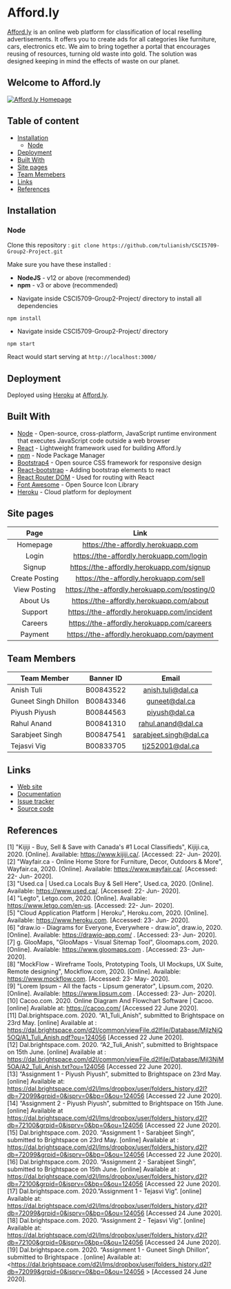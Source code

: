 # **Afford.ly**

[Afford.ly](https://the-affordly.herokuapp.com) is an online web platform for classification of local reselling advertisements. It offers you to create ads for all categories like furniture, cars, electronics etc. We aim to bring together a portal that encourages reusing of resources, turning old waste into gold. The solution was designed keeping in mind the effects of waste on our planet.

## Welcome to Afford.ly

[![Afford.ly Homepage](https://github.com/tulianish/CSCI5709-Group2-Project/blob/master/affordly/src/logo.png)](https://the-affordly.herokuapp.com)

## Table of content

- [Installation](#installation)
  - [Node](#Node)
- [Deployment](#deployment)
- [Built With](#built-with)
- [Site pages](#site-pages)
- [Team Memebers](#team-members)
- [Links](#links)
- [References](#references)

## Installation

### Node

Clone this repository :
`git clone https://github.com/tulianish/CSCI5709-Group2-Project.git`

Make sure you have these installed :

- **NodeJS** - v12 or above (recommended)
- **npm** - v3 or above (recommended)

* Navigate inside CSCI5709-Group2-Project/ directory to install all dependencies

```
npm install
```

- Navigate inside CSCI5709-Group2-Project/ directory

```
npm start
```

React would start serving at `http://localhost:3000/`

## Deployment

Deployed using [Heroku](https://heroku.com/) at [Afford.ly](https://the-affordly.herokuapp.com).

## Built With

- [Node](https://nodejs.org/en/docs/) - Open-source, cross-platform, JavaScript runtime environment that executes JavaScript code outside a web browser
- [React](https://reactjs.org/docs/getting-started.html) - Lightweight framework used for building Afford.ly
- [npm](https://docs.npmjs.com) - Node Package Manager
- [Bootstrap4](https://getbootstrap.com/docs/4.0/getting-started/introduction/) - Open source CSS framework for responsive design
- [React-bootstrap](https://react-bootstrap.github.io/getting-started/introduction) - Adding bootstrap elements to react
- [React Router DOM](https://www.npmjs.com/package/react-router-dom) - Used for routing with React
- [Font Awesome](https://fontawesome.com/start) - Open Source Icon Library
- [Heroku](https://heroku.com) - Cloud platform for deployment

## Site pages

|      Page      |                     Link                     |
| :------------: | :------------------------------------------: |
|    Homepage    |      https://the-affordly.herokuapp.com      |
|     Login      |   https://the-affordly.herokuapp.com/login   |
|     Signup     |  https://the-affordly.herokuapp.com/signup   |
| Create Posting |   https://the-affordly.herokuapp.com/sell    |
|  View Posting  | https://the-affordly.herokuapp.com/posting/0 |
|    About Us    |   https://the-affordly.herokuapp.com/about   |
|    Support     | https://the-affordly.herokuapp.com/incident  |
|    Careers     |  https://the-affordly.herokuapp.com/careers  |
|    Payment     |  https://the-affordly.herokuapp.com/payment  |

## Team Members

| Team Member          | Banner ID |         Email          |
| -------------------- | :-------: | :--------------------: |
| Anish Tuli           | B00843522 |   anish.tuli@dal.ca    |
| Guneet Singh Dhillon | B00843346 |     guneet@dal.ca      |
| Piyush Piyush        | B00844563 |     piyush@dal.ca      |
| Rahul Anand          | B00841310 |   rahul.anand@dal.ca   |
| Sarabjeet Singh      | B00847541 | sarabjeet.singh@dal.ca |
| Tejasvi Vig          | B00833705 |    tj252001@dal.ca     |

## Links

- [Web site](https://the-affordly.herokuapp.com)
- [Documentation](https://github.com/tulianish/CSCI5709-Group2-Project/blob/master/README.md)
- [Issue tracker](https://github.com/tulianish/CSCI5709-Group2-Project/issues)
- [Source code](https://github.com/tulianish/CSCI5709-Group2-Project)

## References

[1] "Kijiji - Buy, Sell & Save with Canada's #1 Local Classifieds", Kijiji.ca, 2020. [Online]. Available: https://www.kijiji.ca/. [Accessed: 22- Jun- 2020].<br/>
[2] "Wayfair.ca - Online Home Store for Furniture, Decor, Outdoors & More", Wayfair.ca, 2020. [Online]. Available: https://www.wayfair.ca/. [Accessed: 22- Jun- 2020].<br/>
[3] "Used.ca | Used.ca Locals Buy & Sell Here", Used.ca, 2020. [Online]. Available: https://www.used.ca/. [Accessed: 22- Jun- 2020].<br/>
[4] "Legto", Letgo.com, 2020. [Online]. Available: https://www.letgo.com/en-us. [Accessed: 22- Jun- 2020].<br/>
[5] "Cloud Application Platform | Heroku", Heroku.com, 2020. [Online]. Available: https://www.heroku.com. [Accessed: 23- Jun- 2020].<br/>
[6] "draw.io - Diagrams for Everyone, Everywhere - draw.io", draw.io, 2020. [Online]. Available: https://drawio-app.com/ . [Accessed: 23- Jun- 2020].<br/>
[7] g. GlooMaps, "GlooMaps - Visual Sitemap Tool", Gloomaps.com, 2020. [Online]. Available: https://www.gloomaps.com . [Accessed: 23- Jun- 2020].<br/>
[8] "MockFlow - Wireframe Tools, Prototyping Tools, UI Mockups, UX Suite, Remote designing", Mockflow.com, 2020. [Online]. Available: https://www.mockflow.com. [Accessed: 23- May- 2020].<br/>
[9] "Lorem Ipsum - All the facts - Lipsum generator", Lipsum.com, 2020. [Online]. Available: https://www.lipsum.com . [Accessed: 23- Jun- 2020].<br/>
[10] Cacoo.com. 2020. Online Diagram And Flowchart Software | Cacoo. [online] Available at: https://cacoo.com/ [Accessed 22 June 2020].<br/>
[11] Dal.brightspace.com. 2020. “A1_Tuli_Anish”, submitted to Brightspace on 23rd May. [online] Available at : https://dal.brightspace.com/d2l/common/viewFile.d2lfile/Database/MjIzNjQ5OQ/A1_Tuli_Anish.pdf?ou=124056 [Accessed 22 June 2020].<br/>
[12] Dal.brightspace.com. 2020. “A2_Tuli_Anish”, submitted to Brightspace on 15th June. [online] Available at : https://dal.brightspace.com/d2l/common/viewFile.d2lfile/Database/MjI3NjM5OA/A2_Tuli_Anish.txt?ou=124056 [Accessed 22 June 2020].<br/>
[13] “Assignment 1 - Piyush Piyush”, submitted to Brightspace on 23rd May. [online] Available at: https://dal.brightspace.com/d2l/lms/dropbox/user/folders_history.d2l?db=72099&grpid=0&isprv=0&bp=0&ou=124056 [Accessed 22 June 2020].<br/>
[14] “Assignment 2 - Piyush Piyush”, submitted to Brightspace on 15th June. [online] Available at https://dal.brightspace.com/d2l/lms/dropbox/user/folders_history.d2l?db=72100&grpid=0&isprv=0&bp=0&ou=124056 [Accessed 22 June 2020].<br/>
[15] Dal.brightspace.com. 2020. “Assignment 1 - Sarabjeet Singh”, submitted to Brightspace on 23rd May. [online] Available at : https://dal.brightspace.com/d2l/lms/dropbox/user/folders_history.d2l?db=72099&grpid=0&isprv=0&bp=0&ou=124056 [Accessed 22 June 2020].<br/>
[16] Dal.brightspace.com. 2020. “Assignment 2 - Sarabjeet Singh”, submitted to Brightspace on 15th June. [online] Available at : https://dal.brightspace.com/d2l/lms/dropbox/user/folders_history.d2l?db=72100&grpid=0&isprv=0&bp=0&ou=124056 [Accessed 22 June 2020].<br/>
[17] Dal.brightspace.com. 2020.”Assignment 1 - Tejasvi Vig”. [online] Available at: <https://dal.brightspace.com/d2l/lms/dropbox/user/folders_history.d2l?db=72099&grpid=0&isprv=0&bp=0&ou=124056> [Accessed 24 June 2020].<br/>
[18] Dal.brightspace.com. 2020. “Assignment 2 - Tejasvi Vig”. [online] Available at: <https://dal.brightspace.com/d2l/lms/dropbox/user/folders_history.d2l?db=72100&grpid=0&isprv=0&bp=0&ou=124056> [Accessed 24 June 2020].<br/>
[19] Dal.brightspace.com. 2020. “Assignment 1 - Guneet Singh Dhillon”, submitted to Brightspace . [online] Available at: <https://dal.brightspace.com/d2l/lms/dropbox/user/folders_history.d2l?db=72099&grpid=0&isprv=0&bp=0&ou=124056 > [Accessed 24 June 2020].<br/>
